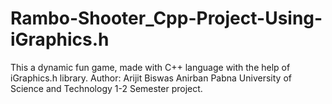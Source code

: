 # Rambo-Shooter_Cpp-Project-Using-iGraphics.h
This a dynamic fun game, made with C++ language with the help of iGraphics.h library.
Author: Arijit Biswas Anirban
Pabna University of Science and Technology
1-2 Semester project.
